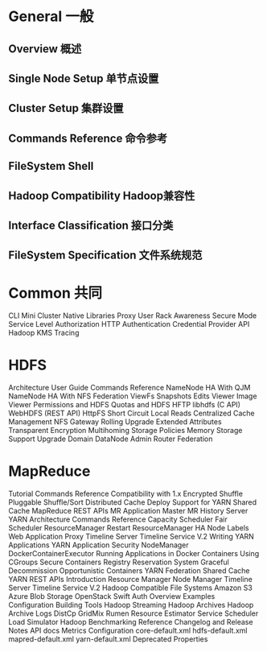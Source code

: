 # General 一般
## Overview 概述
## Single Node Setup 单节点设置
## Cluster Setup 集群设置
## Commands Reference 命令参考
## FileSystem Shell
## Hadoop Compatibility Hadoop兼容性
## Interface Classification 接口分类
## FileSystem Specification 文件系统规范
# Common 共同
CLI Mini Cluster
Native Libraries
Proxy User
Rack Awareness
Secure Mode
Service Level Authorization
HTTP Authentication
Credential Provider API
Hadoop KMS
Tracing
# HDFS
Architecture
User Guide
Commands Reference
NameNode HA With QJM
NameNode HA With NFS
Federation
ViewFs
Snapshots
Edits Viewer
Image Viewer
Permissions and HDFS
Quotas and HDFS
HFTP
libhdfs (C API)
WebHDFS (REST API)
HttpFS
Short Circuit Local Reads
Centralized Cache Management
NFS Gateway
Rolling Upgrade
Extended Attributes
Transparent Encryption
Multihoming
Storage Policies
Memory Storage Support
Upgrade Domain
DataNode Admin
Router Federation
# MapReduce
Tutorial
Commands Reference
Compatibility with 1.x
Encrypted Shuffle
Pluggable Shuffle/Sort
Distributed Cache Deploy
Support for YARN Shared Cache
MapReduce REST APIs
MR Application Master
MR History Server
YARN
Architecture
Commands Reference
Capacity Scheduler
Fair Scheduler
ResourceManager Restart
ResourceManager HA
Node Labels
Web Application Proxy
Timeline Server
Timeline Service V.2
Writing YARN Applications
YARN Application Security
NodeManager
DockerContainerExecutor
Running Applications in Docker Containers
Using CGroups
Secure Containers
Registry
Reservation System
Graceful Decommission
Opportunistic Containers
YARN Federation
Shared Cache
YARN REST APIs
Introduction
Resource Manager
Node Manager
Timeline Server
Timeline Service V.2
Hadoop Compatible File Systems
Amazon S3
Azure Blob Storage
OpenStack Swift
Auth
Overview
Examples
Configuration
Building
Tools
Hadoop Streaming
Hadoop Archives
Hadoop Archive Logs
DistCp
GridMix
Rumen
Resource Estimator Service
Scheduler Load Simulator
Hadoop Benchmarking
Reference
Changelog and Release Notes
API docs
Metrics
Configuration
core-default.xml
hdfs-default.xml
mapred-default.xml
yarn-default.xml
Deprecated Properties
